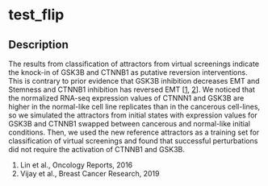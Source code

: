 test_flip
======

## Description

The results from classification of attractors from virtual screenings indicate the knock-in of GSK3B and CTNNB1 as
putative reversion interventions. This is contrary to prior evidence that GSK3B inhibition decreases EMT and Stemness and 
CTNNB1 inhibition has reversed EMT [[1](https://www.spandidos-publications.com/10.3892/or.2016.5311), [2](https://breast-cancer-research.biomedcentral.com/articles/10.1186/s13058-019-1125-0)].
We noticed that the normalized RNA-seq expression values of CTNNN1 and GSK3B are higher in the normal-like cell line replicates than in the cancerous
cell-lines, so we simulated the attractors from initial states with expression values for GSK3B and CTNNB1 swapped between cancerous and normal-like initial conditions.
Then, we used the new reference attractors as a training set for classification of virtual screenings and found that successful perturbations
did not require the activation of CTNNB1 and GSK3B.

1. Lin et al., Oncology Reports, 2016
2. Vijay et al., Breast Cancer Research, 2019
